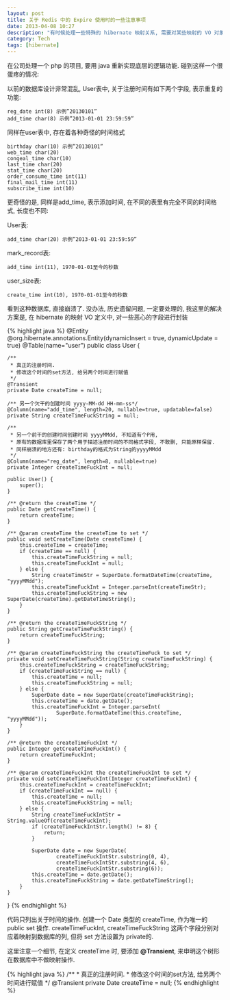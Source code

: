 ```yaml
---
layout: post
title: 关于 Redis 中的 Expire 使用时的一些注意事项
date: 2013-04-08 10:27
description: "有时候处理一些特殊的 hibernate 映射关系, 需要对某些映射的 VO 对象中过滤一些数据库中并不存在的属性."
category: Tech
tags: [hibernate]
---
```

在公司处理一个 php 的项目, 要用 java 重新实现底层的逻辑功能. 碰到这样一个很蛋疼的情况:

以前的数据库设计非常混乱, User表中, 关于注册时间有如下两个字段, 表示重复的功能:

    reg_date int(8) 示例”20130101”
    add_time char(8) 示例”2013-01-01 23:59:59”

同样在user表中, 存在着各种奇怪的时间格式

    birthday char(10) 示例”20130101”
    web_time char(20)
    congeal_time char(10)
    last_time char(20)
    stat_time char(20)
    order_consume_time int(11)
    final_mail_time int(11)
    subscribe_time int(10)
 
更奇怪的是, 同样是add_time, 表示添加时间, 在不同的表里有完全不同的时间格式, 长度也不同:

User表:

    add_time char(20) 示例”2013-01-01 23:59:59”
     
mark_record表:

    add_time int(11), 1970-01-01至今的秒数
 
user_size表:

    create_time int(10), 1970-01-01至今的秒数

看到这种数据库, 直接崩溃了. 没办法, 历史遗留问题, 一定要处理的, 我这里的解决方案是, 在 hibernate 的映射 VO 定义中, 对一些恶心的字段进行封装

{% highlight java %}
@Entity
@org.hibernate.annotations.Entity(dynamicInsert = true, dynamicUpdate = true)
@Table(name="user")
public class User {

    /** 
     * 真正的注册时间.
     * 修改这个时间的set方法, 给另两个时间进行赋值
     */
    @Transient
    private Date createTime = null;
    
    /** 另一个欠干的创建时间 yyyy-MM-dd HH-mm-ss*/
    @Column(name="add_time", length=20, nullable=true, updatable=false)
    private String createTimeFuckString = null;
    
    /**
     * 另一个前干的创建时间创建时间 yyyyMMdd, 不知道有个P用, 
     * 原有的数据库里保存了两个用于描述注册时间的不同格式字段, 不敢删, 只能原样保留.
     * 同样崩溃的地方还有: birthday的格式为String的yyyyMMdd
     */
    @Column(name="reg_date", length=8, nullable=true)
    private Integer createTimeFuckInt = null;
    
    public User() {
        super();
    }

    /** @return the createTime */
    public Date getCreateTime() {
        return createTime;
    }
    
    /** @param createTime the createTime to set */
    public void setCreateTime(Date createTime) {
        this.createTime = createTime;
        if (createTime == null) {
            this.createTimeFuckString = null;
            this.createTimeFuckInt = null;
        } else {
            String createTimeStr = SuperDate.formatDateTime(createTime, "yyyyMMdd");
            this.createTimeFuckInt = Integer.parseInt(createTimeStr);
            this.createTimeFuckString = new SuperDate(createTime).getDateTimeString();
        }
    }

    /** @return the createTimeFuckString */
    public String getCreateTimeFuckString() {
        return createTimeFuckString;
    }

    /** @param createTimeFuckString the createTimeFuck to set */
    private void setCreateTimeFuckString(String createTimeFuckString) {
        this.createTimeFuckString = createTimeFuckString;
        if (createTimeFuckString == null) {
            this.createTime = null;
            this.createTimeFuckString = null;
        } else {
            SuperDate date = new SuperDate(createTimeFuckString);
            this.createTime = date.getDate();
            this.createTimeFuckInt = Integer.parseInt(
                    SuperDate.formatDateTime(this.createTime, "yyyyMMdd"));
        }
    }

    /** @return the createTimeFuckInt */
    public Integer getCreateTimeFuckInt() {
        return createTimeFuckInt;
    }

    /** @param createTimeFuckInt the createTimeFuckInt to set */
    private void setCreateTimeFuckInt(Integer createTimeFuckInt) {
        this.createTimeFuckInt = createTimeFuckInt;
        if (createTimeFuckInt == null) {
            this.createTime = null;
            this.createTimeFuckString = null;
        } else {
            String createTimeFuckIntStr = String.valueOf(createTimeFuckInt);
            if (createTimeFuckIntStr.length() != 8) {
                return;
            }
            
            SuperDate date = new SuperDate(
                    createTimeFuckIntStr.substring(0, 4),
                    createTimeFuckIntStr.substring(4, 6),
                    createTimeFuckIntStr.substring(6));
            this.createTime = date.getDate();
            this.createTimeFuckString = date.getDateTimeString();
        }
    }
}
{% endhighlight %}

代码只列出关于时间的操作. 创建一个 Date 类型的 createTime, 作为唯一的 public set 操作. createTimeFuckInt, createTimeFuckString 这两个字段分别对应着映射到数据库的列, 但将 set 方法设置为 private的.

这里注意一个细节, 在定义 createTime 时, 要添加 **@Transient**, 来申明这个树形在数据库中不做映射操作.

{% highlight java %}
    /** 
     * 真正的注册时间.
     * 修改这个时间的set方法, 给另两个时间进行赋值
     */
    @Transient
    private Date createTime = null;
{% endhighlight %}
